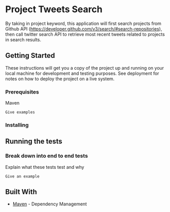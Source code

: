 # Project Tweets Search

By taking in project keyword, this application will first search projects from Github API (https://developer.github.com/v3/search/#search-repositories), then call twitter search API to retrieve most recent tweets related to projects in search results.

## Getting Started

These instructions will get you a copy of the project up and running on your local machine for development and testing purposes. See deployment for notes on how to deploy the project on a live system.

### Prerequisites

Maven

```
Give examples
```

### Installing



## Running the tests



### Break down into end to end tests

Explain what these tests test and why

```
Give an example
```


## Built With

* [Maven](https://maven.apache.org/) - Dependency Management

